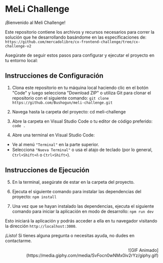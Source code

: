 # MeLi Challenge

¡Bienvenido al Meli Challenge!

Este repositorio contiene los archivos y recursos necesarios para correr la solución que he desarrollando basándome en las especificaciones de:
`https://github.com/mercadolibre/cx-frontend-challenge/tree/cx-challenge-v2`

Asegúrate de seguir estos pasos para configurar y ejecutar el proyecto en tu entorno local:

## Instrucciones de Configuración

1. Clona este repositorio en tu máquina local haciendo clic en el botón "Code" y luego selecciona "Download ZIP" o utiliza Git para clonar el repositorio con el siguiente comando:
`git clone https://github.com/Bushogun/meli-challenge.git`

2. Navega hasta la carpeta del proyecto:
cd meli-challenge

3. Abre la carpeta en Visual Studio Code o tu editor de código preferido:
`code .`

4. Abre una terminal en Visual Studio Code:
- Ve al menú `"Terminal"` en la parte superior.
- Selecciona `"Nueva Terminal"` o usa el atajo de teclado (por lo general, `Ctrl+Shift+ñ` o `Ctrl+Shift+`).

## Instrucciones de Ejecución

5. En la terminal, asegúrate de estar en la carpeta del proyecto.

6. Ejecuta el siguiente comando para instalar las dependencias del proyecto:
`npm install`

7. Una vez que se hayan instalado las dependencias, ejecuta el siguiente comando para iniciar la aplicación en modo de desarrollo:
`npm run dev`


Esto iniciará la aplicación y podrás acceder a ella en tu navegador visitando la dirección `http://localhost:3000`.

¡Listo! Si tienes alguna pregunta o necesitas ayuda, no dudes en contactarme.
<div align="right">
![GIF Animado](https://media.giphy.com/media/SvFocn0wNMx0iv2rYz/giphy.gif)
</div>